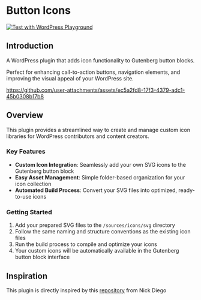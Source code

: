 # Button Icons

[![Test with WordPress Playground](https://img.shields.io/badge/Test%20with-WordPress%20Playground-0073aa?style=for-the-badge&logo=wordpress&logoColor=white)](https://playground.wordpress.net/?blueprint-url=https://raw.githubusercontent.com/maxpertici/button-icons/refs/heads/main/blueprint.json)

## Introduction
A WordPress plugin that adds icon functionality to Gutenberg button blocks.

Perfect for enhancing call-to-action buttons, navigation elements, and improving the visual appeal of your WordPress site.


https://github.com/user-attachments/assets/ec5a2fd8-17f3-4379-adc1-45b0308b17b8


## Overview
This plugin provides a streamlined way to create and manage custom icon libraries for WordPress contributors and content creators.

### Key Features
- **Custom Icon Integration**: Seamlessly add your own SVG icons to the Gutenberg button block
- **Easy Asset Management**: Simple folder-based organization for your icon collection
- **Automated Build Process**: Convert your SVG files into optimized, ready-to-use icons

### Getting Started
1. Add your prepared SVG files to the `/sources/icons/svg` directory
2. Follow the same naming and structure conventions as the existing icon files
3. Run the build process to compile and optimize your icons
4. Your custom icons will be automatically available in the Gutenberg button block interface

## Inspiration

This plugin is directly inspired by this [repository](https://github.com/ndiego/enable-button-icons) from Nick Diego
